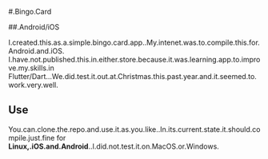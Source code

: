 #.Bingo.Card

##.Android/iOS

I.created.this.as.a.simple.bingo.card.app..My.intenet.was.to.compile.this.for.Android.and.iOS.
I.have.not.published.this.in.either.store.because.it.was.learning.app.to.improve.my.skills.in
Flutter/Dart...We.did.test.it.out.at.Christmas.this.past.year.and.it.seemed.to.work.very.well.

## Use
You.can.clone.the.repo.and.use.it.as.you.like..In.its.current.state.it.should.compile.just.fine
for **Linux,.iOS.and.Android**..I.did.not.test.it.on.MacOS.or.Windows.
